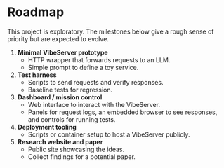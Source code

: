 # Roadmap

This project is exploratory. The milestones below give a rough sense of priority but are expected to evolve.

1. **Minimal VibeServer prototype**
   - HTTP wrapper that forwards requests to an LLM.
   - Simple prompt to define a toy service.
2. **Test harness**
   - Scripts to send requests and verify responses.
   - Baseline tests for regression.
3. **Dashboard / mission control**
   - Web interface to interact with the VibeServer.
   - Panels for request logs, an embedded browser to see responses, and controls for running tests.
4. **Deployment tooling**
   - Scripts or container setup to host a VibeServer publicly.
5. **Research website and paper**
   - Public site showcasing the ideas.
   - Collect findings for a potential paper.
